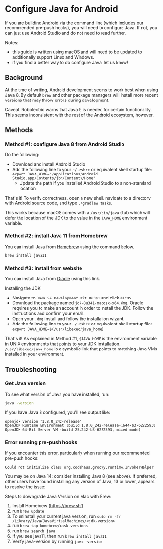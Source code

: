 # Configure Java for Android
If you are building Android via the command line (which includes our recommended pre-push hooks), you will need to configure Java. If not, you can just use Android Studio and do not need to read further.

Notes:
- this guide is written using macOS and will need to be updated to additionally support Linux and Windows.
- if you find a better way to do configure Java, let us know!

## Background
At the time of writing, Android development seems to work best when using Java 8. By default `brew` and other package managers will install more recent versions that may throw errors during development.

Caveat: Robolectric warns that Java 9 is needed for certain functionality. This seems inconsistent with the rest of the Android ecosystem, however.

## Methods
### Method #1: configure Java 8 from Android Studio
Do the following:
* Download and install Android Studio
* Add the following line to your `~/.zshrc` or equivalent shell startup file: `export JAVA_HOME="/Applications/Android Studio.app/Contents/jbr/Contents/Home"`
  * Update the path if you installed Android Studio to a non-standard location

That's it! To verify correctness, open a new shell, navigate to a directory with Android source code, and type `./gradlew tasks`.

This works because macOS comes with a `/usr/bin/java` stub which will defer the location of the JDK to the value in the `JAVA_HOME` environment variable.

### Method #2: install Java 11 from Homebrew
You can install Java from [Homebrew]([url](https://brew.sh/)) using the command below.

```bash
brew install java11
```

### Method #3: install from website
You can install Java from
[Oracle](https://www.oracle.com/java/technologies/downloads/#java8-mac)
using this link.

Installing the JDK:
* Navigate to `Java SE Development Kit 8u341` and click `macOS`.
* Download the package named `jdk-8u341-macosx-x64.dmg`. Oracle requires you to
  make an account in order to install the JDK. Follow the instructions and
  confirm your email.
* Open your `.dmg` install and follow the installation wizard.
* Add the following line to your `~/.zshrc` or equivalent shell startup file: `export JAVA_HOME=$(/usr/libexec/java_home)`

That's it! As explained in Method #1, `$JAVA_HOME` is the environment variable
in UNIX environments that points to your JDK installation.
`/usr/libexec/java_home` is a symbolic link that points to matching Java VMs
installed in your environment.

## Troubleshooting
### Get Java version
To see what version of Java you have installed, run:
```sh
java -version
```

If you have Java 8 configured, you'll see output like:
```
openjdk version "1.8.0_242-release"
OpenJDK Runtime Environment (build 1.8.0_242-release-1644-b3-6222593)
OpenJDK 64-Bit Server VM (build 25.242-b3-6222593, mixed mode)
```

### Error running pre-push hooks
If you encounter this error, particularly when running our recommended pre-push hooks:
```
Could not initialize class org.codehaus.groovy.runtime.InvokerHelper
```

You may be on Java 14: consider installing Java 8 (see above). If preferred, other users have found installing any version of Java, 13 or lower, appears to resolve the issue:

Steps to downgrade Java Version on Mac with Brew:
1. Install Homebrew (https://brew.sh/)
2. run ```brew update```
3. To uninstall your current java version, run ```sudo rm -fr
   /Library/Java/JavaVirtualMachines/<jdk-version>```
4. run ```brew tap homebrew/cask-versions```
5. run ```brew search java```
6. If you see java11, then run ```brew install java11```
7. Verify java-version by running ```java -version```
